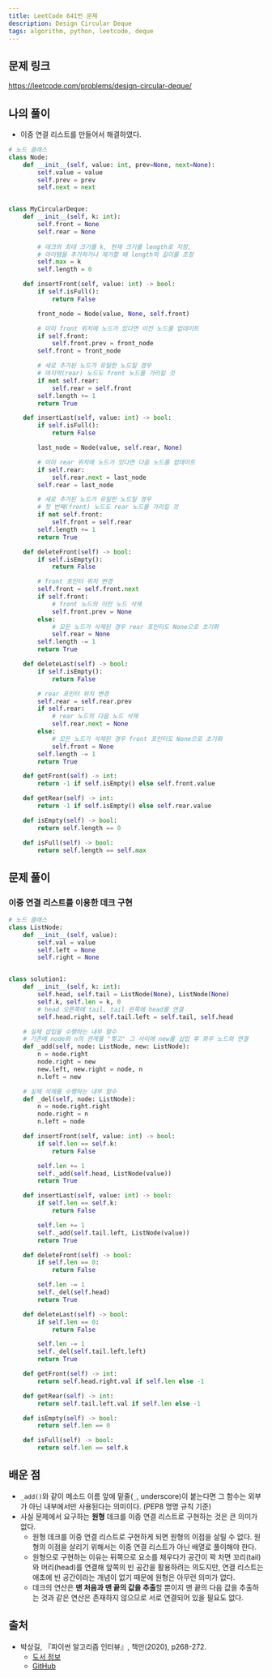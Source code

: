 ```yaml
---
title: LeetCode 641번 문제
description: Design Circular Deque
tags: algorithm, python, leetcode, deque
---
```


## 문제 링크

https://leetcode.com/problems/design-circular-deque/

## 나의 풀이

- 이중 연결 리스트를 만들어서 해결하였다.

```python
# 노드 클래스
class Node:
    def __init__(self, value: int, prev=None, next=None):
        self.value = value
        self.prev = prev
        self.next = next


class MyCircularDeque:
    def __init__(self, k: int):
        self.front = None
        self.rear = None
        
        # 데크의 최대 크기를 k, 현재 크기를 length로 지정,
        # 아이템을 추가하거나 제거할 때 length의 길이를 조정
        self.max = k
        self.length = 0

    def insertFront(self, value: int) -> bool:
        if self.isFull():
            return False

        front_node = Node(value, None, self.front)

        # 이미 front 위치에 노드가 있다면 이전 노드를 업데이트
        if self.front:
            self.front.prev = front_node
        self.front = front_node

        # 새로 추가된 노드가 유일한 노드일 경우
        # 마지막(rear) 노드도 front 노드를 가리킬 것
        if not self.rear:
            self.rear = self.front
        self.length += 1
        return True

    def insertLast(self, value: int) -> bool:
        if self.isFull():
            return False

        last_node = Node(value, self.rear, None)

        # 이미 rear 위치에 노드가 있다면 다음 노드를 업데이트
        if self.rear:
            self.rear.next = last_node
        self.rear = last_node

        # 새로 추가된 노드가 유일한 노드일 경우
        # 첫 번째(front) 노드도 rear 노드를 가리킬 것
        if not self.front:
            self.front = self.rear
        self.length += 1
        return True

    def deleteFront(self) -> bool:
        if self.isEmpty():
            return False

        # front 포인터 위치 변경
        self.front = self.front.next
        if self.front:
            # front 노드의 이전 노드 삭제
            self.front.prev = None
        else:
            # 모든 노드가 삭제된 경우 rear 포인터도 None으로 초기화
            self.rear = None
        self.length -= 1
        return True

    def deleteLast(self) -> bool:
        if self.isEmpty():
            return False

        # rear 포인터 위치 변경
        self.rear = self.rear.prev
        if self.rear:
            # rear 노드의 다음 노드 삭제
            self.rear.next = None
        else:
            # 모든 노드가 삭제된 경우 front 포인터도 None으로 초기화
            self.front = None
        self.length -= 1
        return True

    def getFront(self) -> int:
        return -1 if self.isEmpty() else self.front.value

    def getRear(self) -> int:
        return -1 if self.isEmpty() else self.rear.value

    def isEmpty(self) -> bool:
        return self.length == 0

    def isFull(self) -> bool:
        return self.length == self.max
```

## 문제 풀이

### 이중 연결 리스트를 이용한 데크 구현

```python
# 노드 클래스
class ListNode:
    def __init__(self, value):
        self.val = value
        self.left = None
        self.right = None


class solution1:
    def __init__(self, k: int):
        self.head, self.tail = ListNode(None), ListNode(None)
        self.k, self.len = k, 0
        # head 오른쪽에 tail, tail 왼쪽에 head를 연결
        self.head.right, self.tail.left = self.tail, self.head

    # 실제 삽입을 수행하는 내부 함수
    # 기존에 node와 n의 관계를 "찢고" 그 사이에 new를 삽입 후 좌우 노드와 연결
    def _add(self, node: ListNode, new: ListNode):
        n = node.right
        node.right = new
        new.left, new.right = node, n
        n.left = new

    # 실제 삭제를 수행하는 내부 함수
    def _del(self, node: ListNode):
        n = node.right.right
        node.right = n
        n.left = node

    def insertFront(self, value: int) -> bool:
        if self.len == self.k:
            return False

        self.len += 1
        self._add(self.head, ListNode(value))
        return True

    def insertLast(self, value: int) -> bool:
        if self.len == self.k:
            return False

        self.len += 1
        self._add(self.tail.left, ListNode(value))
        return True

    def deleteFront(self) -> bool:
        if self.len == 0:
            return False

        self.len -= 1
        self._del(self.head)
        return True

    def deleteLast(self) -> bool:
        if self.len == 0:
            return False

        self.len -= 1
        self._del(self.tail.left.left)
        return True

    def getFront(self) -> int:
        return self.head.right.val if self.len else -1

    def getRear(self) -> int:
        return self.tail.left.val if self.len else -1

    def isEmpty(self) -> bool:
        return self.len == 0

    def isFull(self) -> bool:
        return self.len == self.k
```

## 배운 점

- `_add()`와 같이 메소드 이름 앞에 밑줄(`_`, underscore)이 붙는다면 그 함수는 외부가 아닌 내부에서만 사용된다는 의미이다. (PEP8 명명 규칙 기준)
- 사실 문제에서 요구하는 **원형** 데크를 이중 연결 리스트로 구현하는 것은 큰 의미가 없다.
  - 원형 데크를 이중 연결 리스트로 구현하게 되면 원형의 이점을 살릴 수 없다. 원형의 이점을 살리기 위해서는 이중 연결 리스트가 아닌 배열로 풀이해야 한다.
  - 원형으로 구현하는 이유는 뒤쪽으로 요소를 채우다가 공간이 꽉 차면 꼬리(tail)와 머리(head)를 연결해 앞쪽의 빈 공간을 활용하려는 의도지만, 연결 리스트는 애초에 빈 공간이라는 개념이 없기 때문에 원형은 아무런 의미가 없다.
  - 데크의 연산은 **맨 처음과 맨 끝의 값을 추출**할 뿐이지 맨 끝의 다음 값을 추출하는 것과 같은 연산은 존재하지 않으므로 서로 연결되어 있을 필요도 없다.

## 출처

- 박상길, 『파이썬 알고리즘 인터뷰』, 책만(2020), p268-272.
  - [도서 정보](https://www.onlybook.co.kr/entry/algorithm-interview)
  - [GitHub](https://github.com/onlybooks/algorithm-interview)
